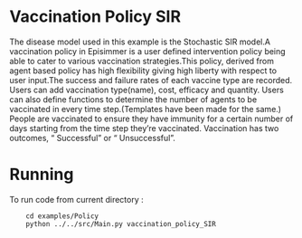 # Vaccination Policy SIR
The disease model used in this example is the Stochastic SIR model.A vaccination policy in Episimmer is a user defined intervention policy being able to cater to various vaccination strategies.This policy, derived from agent based policy has high flexibility giving high liberty with respect to user input.The success and failure rates of each vaccine type are recorded. Users can add vaccination type(name), cost, efficacy and quantity. Users can also define functions to determine the number of agents to be vaccinated in every time step.(Templates have been made for the same.)
People are vaccinated to ensure they have immunity for a certain number of days starting from the time step they’re vaccinated. Vaccination has two outcomes, “ Successful” or “ Unsuccessful”. 

# Running 
To run code from current directory :

		cd examples/Policy
		python ../../src/Main.py vaccination_policy_SIR
